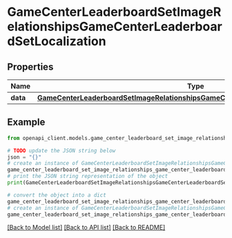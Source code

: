# GameCenterLeaderboardSetImageRelationshipsGameCenterLeaderboardSetLocalization


## Properties

Name | Type | Description | Notes
------------ | ------------- | ------------- | -------------
**data** | [**GameCenterLeaderboardSetImageRelationshipsGameCenterLeaderboardSetLocalizationData**](GameCenterLeaderboardSetImageRelationshipsGameCenterLeaderboardSetLocalizationData.md) |  | [optional] 

## Example

```python
from openapi_client.models.game_center_leaderboard_set_image_relationships_game_center_leaderboard_set_localization import GameCenterLeaderboardSetImageRelationshipsGameCenterLeaderboardSetLocalization

# TODO update the JSON string below
json = "{}"
# create an instance of GameCenterLeaderboardSetImageRelationshipsGameCenterLeaderboardSetLocalization from a JSON string
game_center_leaderboard_set_image_relationships_game_center_leaderboard_set_localization_instance = GameCenterLeaderboardSetImageRelationshipsGameCenterLeaderboardSetLocalization.from_json(json)
# print the JSON string representation of the object
print(GameCenterLeaderboardSetImageRelationshipsGameCenterLeaderboardSetLocalization.to_json())

# convert the object into a dict
game_center_leaderboard_set_image_relationships_game_center_leaderboard_set_localization_dict = game_center_leaderboard_set_image_relationships_game_center_leaderboard_set_localization_instance.to_dict()
# create an instance of GameCenterLeaderboardSetImageRelationshipsGameCenterLeaderboardSetLocalization from a dict
game_center_leaderboard_set_image_relationships_game_center_leaderboard_set_localization_from_dict = GameCenterLeaderboardSetImageRelationshipsGameCenterLeaderboardSetLocalization.from_dict(game_center_leaderboard_set_image_relationships_game_center_leaderboard_set_localization_dict)
```
[[Back to Model list]](../README.md#documentation-for-models) [[Back to API list]](../README.md#documentation-for-api-endpoints) [[Back to README]](../README.md)


